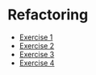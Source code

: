 # Refactoring

* [Exercise 1](https://github.com/caromerom1/refactoring/tree/main/problem-1)
* [Exercise 2](https://github.com/caromerom1/refactoring/tree/main/problem-2)
* [Exercise 3](https://github.com/caromerom1/refactoring/tree/main/problem-3)
* [Exercise 4](https://github.com/caromerom1/refactoring/tree/main/problem-4)
